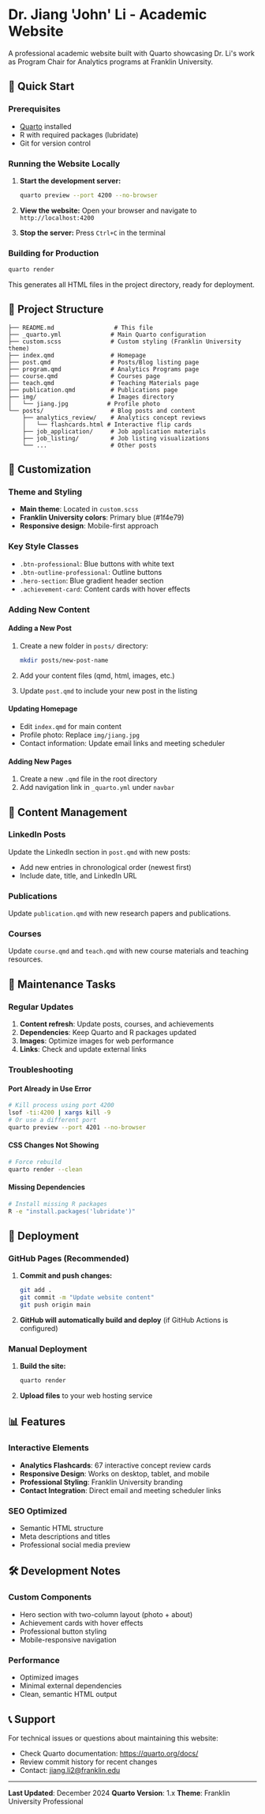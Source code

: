 # Dr. Jiang 'John' Li - Academic Website

A professional academic website built with Quarto showcasing Dr. Li's work as Program Chair for Analytics programs at Franklin University.

## 🚀 Quick Start

### Prerequisites
- [Quarto](https://quarto.org/docs/get-started/) installed
- R with required packages (lubridate)
- Git for version control

### Running the Website Locally

1. **Start the development server:**
   ```bash
   quarto preview --port 4200 --no-browser
   ```
   
2. **View the website:**
   Open your browser and navigate to `http://localhost:4200`

3. **Stop the server:**
   Press `Ctrl+C` in the terminal

### Building for Production

```bash
quarto render
```

This generates all HTML files in the project directory, ready for deployment.

## 📁 Project Structure

```
├── README.md                 # This file
├── _quarto.yml              # Main Quarto configuration
├── custom.scss              # Custom styling (Franklin University theme)
├── index.qmd                # Homepage
├── post.qmd                 # Posts/Blog listing page
├── program.qmd              # Analytics Programs page
├── course.qmd               # Courses page
├── teach.qmd                # Teaching Materials page
├── publication.qmd          # Publications page
├── img/                     # Images directory
│   └── jiang.jpg           # Profile photo
└── posts/                   # Blog posts and content
    ├── analytics_review/    # Analytics concept reviews
    │   └── flashcards.html # Interactive flip cards
    ├── job_application/     # Job application materials
    ├── job_listing/         # Job listing visualizations
    └── ...                  # Other posts
```

## 🎨 Customization

### Theme and Styling
- **Main theme**: Located in `custom.scss`
- **Franklin University colors**: Primary blue (#1f4e79)
- **Responsive design**: Mobile-first approach

### Key Style Classes
- `.btn-professional`: Blue buttons with white text
- `.btn-outline-professional`: Outline buttons
- `.hero-section`: Blue gradient header section
- `.achievement-card`: Content cards with hover effects

### Adding New Content

#### Adding a New Post
1. Create a new folder in `posts/` directory:
   ```bash
   mkdir posts/new-post-name
   ```

2. Add your content files (qmd, html, images, etc.)

3. Update `post.qmd` to include your new post in the listing

#### Updating Homepage
- Edit `index.qmd` for main content
- Profile photo: Replace `img/jiang.jpg`
- Contact information: Update email links and meeting scheduler

#### Adding New Pages
1. Create a new `.qmd` file in the root directory
2. Add navigation link in `_quarto.yml` under `navbar`

## 📝 Content Management

### LinkedIn Posts
Update the LinkedIn section in `post.qmd` with new posts:
- Add new entries in chronological order (newest first)
- Include date, title, and LinkedIn URL

### Publications
Update `publication.qmd` with new research papers and publications.

### Courses
Update `course.qmd` and `teach.qmd` with new course materials and teaching resources.

## 🔧 Maintenance Tasks

### Regular Updates
1. **Content refresh**: Update posts, courses, and achievements
2. **Dependencies**: Keep Quarto and R packages updated
3. **Images**: Optimize images for web performance
4. **Links**: Check and update external links

### Troubleshooting

#### Port Already in Use Error
```bash
# Kill process using port 4200
lsof -ti:4200 | xargs kill -9
# Or use a different port
quarto preview --port 4201 --no-browser
```

#### CSS Changes Not Showing
```bash
# Force rebuild
quarto render --clean
```

#### Missing Dependencies
```bash
# Install missing R packages
R -e "install.packages('lubridate')"
```

## 🚀 Deployment

### GitHub Pages (Recommended)
1. **Commit and push changes:**
   ```bash
   git add .
   git commit -m "Update website content"
   git push origin main
   ```

2. **GitHub will automatically build and deploy** (if GitHub Actions is configured)

### Manual Deployment
1. **Build the site:**
   ```bash
   quarto render
   ```

2. **Upload files** to your web hosting service

## 📊 Features

### Interactive Elements
- **Analytics Flashcards**: 67 interactive concept review cards
- **Responsive Design**: Works on desktop, tablet, and mobile
- **Professional Styling**: Franklin University branding
- **Contact Integration**: Direct email and meeting scheduler links

### SEO Optimized
- Semantic HTML structure
- Meta descriptions and titles
- Professional social media preview

## 🛠️ Development Notes

### Custom Components
- Hero section with two-column layout (photo + about)
- Achievement cards with hover effects
- Professional button styling
- Mobile-responsive navigation

### Performance
- Optimized images
- Minimal external dependencies
- Clean, semantic HTML output

## 📞 Support

For technical issues or questions about maintaining this website:
- Check Quarto documentation: https://quarto.org/docs/
- Review commit history for recent changes
- Contact: jiang.li2@franklin.edu

---

**Last Updated**: December 2024
**Quarto Version**: 1.x
**Theme**: Franklin University Professional 